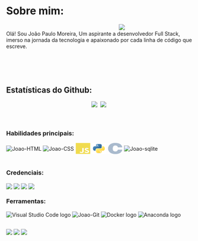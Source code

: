  <h1 align="left">Sobre mim:</h1>

<img align="right" width="200px" src="https://i.postimg.cc/x8wShV4f/photo-2024-04-20-16-37-45.png">

</br>
Olá! Sou João Paulo Moreira,
Um aspirante a desenvolvedor Full Stack, imerso na jornada da tecnologia e apaixonado por cada linha de código que escreve.
</br>


</br>
</br>
</br>
</br>

<h2 align="left">Estatísticas do Github:</h2>
<div align="center">
  <a href="https://github.com/Joao-Paulo06"><img height="145em" src="https://github-readme-stats.vercel.app/api?username=Joao-Paulo06&show_icons=true&theme=github_dark&include_all_commits=true&count_private=true&hide_border=true"></a>&nbsp;
 <a href="https://github.com/Joao-Paulo06"><img height="145em" src="https://github-readme-stats.vercel.app/api/top-langs/?username=Joao-Paulo06&layout=compact&langs_count=7&theme=github_dark&hide_border=true"></a>&nbsp;
</div>
  
</br>
</br>
  
  
<div style="display: inline_block">
  
  <h3 align="left">Habilidades principais:</h3>
  <img align="center" alt="Joao-HTML" height="30" width="40" src="https://cdn.jsdelivr.net/gh/devicons/devicon@latest/icons/html5/html5-original.svg">
  <img align="center" alt="Joao-CSS" height="30" width="40" src="https://cdn.jsdelivr.net/gh/devicons/devicon@latest/icons/css3/css3-original.svg">
  <img align="center" alt="Joao-Js" height="30" width="40" src="https://raw.githubusercontent.com/devicons/devicon/master/icons/javascript/javascript-plain.svg">
  <img align="center" alt="Joao-Python" height="30" width="40" src="https://raw.githubusercontent.com/devicons/devicon/master/icons/python/python-original.svg">
   <img align="center" alt="Joao-C" height="30" width="40" src="https://raw.githubusercontent.com/devicons/devicon/master/icons/c/c-original.svg">
  <img align="center" alt="Joao-sqlite" height="30" width="40" src="https://cdn.jsdelivr.net/gh/devicons/devicon@latest/icons/mysql/mysql-original.svg">

  </br>
  </br>
  <div>
  <h3 align="left">Credenciais:</h3>
  
  <a href="https://www.credly.com/badges/f2fda69e-1090-42c6-a12e-6d921fa94a9b"> <img align="center" src="https://images.credly.com/size/80x80/images/0ca5f542-fb5e-4a22-9b7a-c1a1ce4c3db7/EndpointSecurity.png"></a>
  <a href="https://www.credly.com/badges/bf28c764-2255-4c0f-8f0a-1b7dcc4e6527/public_url"> <img align="center" src="https://images.credly.com/size/80x80/images/51526f76-711b-4caf-b04d-27f89512b112/NetworkDefense_v1_091721.png"></a>
  <a href="https://www.credly.com/badges/7dc0bc5b-f2d1-4690-bc75-7e271b45428e/public_url"> <img align="center" src="https://images.credly.com/size/80x80/images/978f88dc-c247-4093-9d39-6efac3651297/image.png"></a>
  <a href="https://www.credly.com/badges/182468f3-95f8-446e-a39a-0f0aae2eafb3/public_url"> <img align="center" src="https://images.credly.com/size/80x80/images/82b908e1-fdcd-4785-9d32-97f11ccbcf08/image.png"></a>
  
  </div>
   
  
  <h3 align="left">Ferramentas:</h3>
  <img align="center" alt="Visual Studio Code logo" height="40" width="50" src="https://cdn.jsdelivr.net/gh/devicons/devicon@latest/icons/vscode/vscode-original.svg">
  <img align="center" alt="Joao-Git" height="40" width="50" src="https://cdn.jsdelivr.net/gh/devicons/devicon@latest/icons/git/git-original.svg">
  <img align="center" alt="Docker logo" height="70" width="80" src="https://cdn.jsdelivr.net/gh/devicons/devicon@latest/icons/docker/docker-original.svg">
  <img align="center" alt="Anaconda logo" height="45" width="55" src="https://cdn.jsdelivr.net/gh/devicons/devicon@latest/icons/anaconda/anaconda-original.svg">
  
  

          

 
</div>


##
  <div>
    <a href="https://www.linkedin.com/in/jo%C3%A3o-paulo-da-silva-moreira-40681429b" target_"black"><img src="https://img.shields.io/badge/LinkedIn-0077B5?style=for-the-badge&logo=linkedin&logoColor=white" target_"black"></a>
    <a href = "mailto:joaopaulojs.780@gmail.com" target_"black"><img src="https://img.shields.io/badge/Gmail-D14836?style=for-the-badge&logo=gmail&logoColor=white" target_"black"></a>
     <a href="https://www.instagram.com/joaopaulo.js380/" target="_blank"><img src="https://img.shields.io/badge/-Instagram-%23E4405F?style=for-the-badge&logo=instagram&logoColor=white" target="_blank"></a>
  </div>
  
